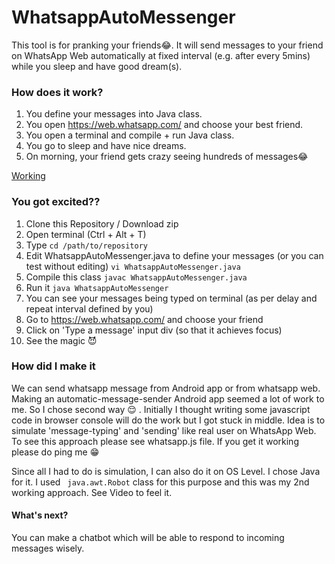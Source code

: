 # WhatsappAutoMessenger
This tool is for pranking your friends😂. It will send messages to your friend on WhatsApp Web automatically at fixed interval (e.g. after every 5mins) while you
sleep and have good dream(s).

### How does it work?

1. You define your messages into Java class.
2. You open https://web.whatsapp.com/ and choose your best friend.
3. You open a terminal and compile + run Java class.
4. You go to sleep and have nice dreams.
5. On morning, your friend gets crazy seeing hundreds of messages😂

[Working](whatsapp-working.png)
### You got excited??

1. Clone this Repository / Download zip
2. Open terminal (Ctrl + Alt + T)
3. Type `cd /path/to/repository`
4. Edit WhatsappAutoMessenger.java to define your messages (or you can test without editing) `vi WhatsappAutoMessenger.java`
5. Compile this class `javac WhatsappAutoMessenger.java`
6. Run it `java WhatsappAutoMessenger`
7. You can see your messages being typed on terminal (as per delay and repeat interval defined by you)
8. Go to https://web.whatsapp.com/ and choose your friend
9. Click on 'Type a message' input div (so that it achieves focus)
10. See the magic :smiling_imp:



### How did I make it

We can send whatsapp message from Android app or from whatsapp web. Making an automatic-message-sender Android app seemed
a lot of work to me. So I chose second way :relieved: . Initially I thought writing some javascript code in browser console
will do the work but I got stuck in middle. Idea is to simulate 'message-typing' and 'sending' like real user on WhatsApp
Web. To see this approach please see whatsapp.js file. If you get it working please do ping me :grin:

Since all I had to do is simulation, I can also do it on OS Level. I chose Java for it. I used ` java.awt.Robot` class 
for this purpose and this was my 2nd working approach. See Video to feel it.

#### What's next?

You can make a chatbot which will be able to respond to incoming messages wisely.

